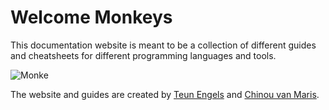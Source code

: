 # Welcome Monkeys

This documentation website is meant to be a collection of different guides and cheatsheets for different programming languages and tools.

![Monke](https://static.wikia.nocookie.net/ae9342f2-d5ef-44d2-9bce-ea410407b4d7/scale-to-width/755)

The website and guides are created by [Teun Engels](https://github.com/engelsman16) and [Chinou van Maris](https://github.com/chinouvm).


